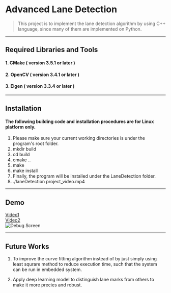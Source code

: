# Advanced Lane Detection
>This project is to implement the lane detection algorithm by using C++ language, since many of them are implemented on Python.

***

##  Required Libraries and Tools
#### 1. CMake ( version 3.5.1 or later )  
#### 2. OpenCV ( version 3.4.1 or later )  
#### 3. Eigen ( version 3.3.4 or later )  

***
##  Installation

#### The following building code and installation procedures are for Linux platform only.  
1. Please make sure your current working directories is under the program's root folder.
2. mkdir build
3. cd build
4. cmake ..
5. make
6. make install
7. Finally, the program will be installed under the LaneDetection folder.
8. ./laneDetection project_video.mp4

***
## Demo
[Video1](https://youtu.be/mP4fvnvR0U8)  
[Video2](https://youtu.be/Ig0B8KG5qYU)  
![Debug Screen](https://github.com/HsucheChiang/Advanced_Lane_Detection/blob/master/Screenshot.png)

***
## Future Works
1. To improve the curve fitting algorithm instead of by just simply using least squrare method to reduce execution time, such that the system can be run in embedded system.  

2. Apply deep learning model to distinguish lane marks from others to make it more precies and robust.





